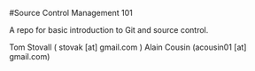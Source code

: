 #Source Control Management 101

A repo for basic introduction to Git and source control.

Tom Stovall ( stovak [at] gmail.com )
Alain Cousin (acousin01 [at] gmail.com)